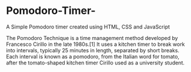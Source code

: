 # Pomodoro-Timer-

A Simple Pomodoro timer created using HTML, CSS and JavaScript

The Pomodoro Technique is a time management method developed by Francesco Cirillo in the late 1980s.[1] It uses a kitchen timer to break work into intervals, typically 25 minutes in length, separated by short breaks. Each interval is known as a pomodoro, from the Italian word for tomato, after the tomato-shaped kitchen timer Cirillo used as a university student.
